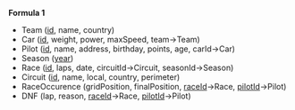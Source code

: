 **Formula 1**

- Team (<ins>id</ins>, name, country)
- Car (<ins>id</ins>, weight, power, maxSpeed, team->Team)
- Pilot (<ins>id</ins>, name, address, birthday, points, age, carId->Car)
- Season (<ins>year</ins>)
- Race (<ins>id</ins>, laps, date, circuitId->Circuit, seasonId->Season)
- Circuit (<ins>id</ins>, name, local, country, perimeter)
- RaceOccurence (gridPosition, finalPosition, <ins>raceId</ins>->Race, <ins>pilotId</ins>->Pilot)
- DNF (lap, reason, <ins>raceId</ins>->Race, <ins>pilotId</ins>->Pilot)
